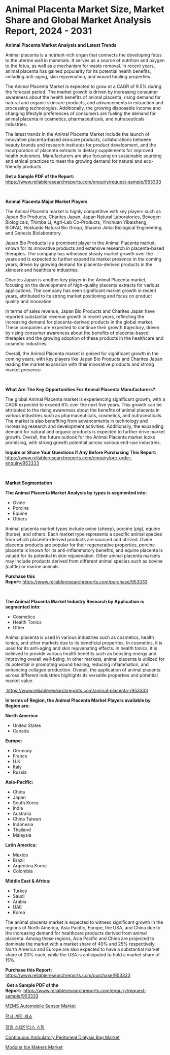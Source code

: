 <p><h1>Animal Placenta Market Size, Market Share and Global Market Analysis Report, 2024 - 2031</h1></p><p><strong>Animal Placenta Market Analysis and Latest Trends</strong></p>
<p><p>Animal placenta is a nutrient-rich organ that connects the developing fetus to the uterine wall in mammals. It serves as a source of nutrition and oxygen to the fetus, as well as a mechanism for waste removal. In recent years, animal placenta has gained popularity for its potential health benefits, including anti-aging, skin rejuvenation, and wound healing properties.</p><p>The Animal Placenta Market is expected to grow at a CAGR of 9.5% during the forecast period. The market growth is driven by increasing consumer awareness about the health benefits of animal placenta, rising demand for natural and organic skincare products, and advancements in extraction and processing technologies. Additionally, the growing disposable income and changing lifestyle preferences of consumers are fueling the demand for animal placenta in cosmetics, pharmaceuticals, and nutraceuticals industries.</p><p>The latest trends in the Animal Placenta Market include the launch of innovative placenta-based skincare products, collaborations between beauty brands and research institutes for product development, and the incorporation of placenta extracts in dietary supplements for improved health outcomes. Manufacturers are also focusing on sustainable sourcing and ethical practices to meet the growing demand for natural and eco-friendly products.</p></p>
<p><strong>Get a Sample PDF of the Report:&nbsp;</strong> <a href="https://www.reliableresearchreports.com/enquiry/request-sample/953333">https://www.reliableresearchreports.com/enquiry/request-sample/953333</a></p>
<p>&nbsp;</p>
<p><strong>Animal Placenta Major Market Players</strong></p>
<p><p>The Animal Placenta market is highly competitive with key players such as Japan Bio Products, Charites Japan, Japan Natural Laboratories, Bovogen Biologicals, Thimba Li, Agri-Lab Co-Products, Yinchuan Yibaisheng, BIOFAC, Hokkaido Natural Bio Group, Shaanxi Jintai Biological Engineering, and Genesis Biolaboratory.</p><p>Japan Bio Products is a prominent player in the Animal Placenta market, known for its innovative products and extensive research in placenta-based therapies. The company has witnessed steady market growth over the years and is expected to further expand its market presence in the coming years, driven by growing demand for placenta-derived products in the skincare and healthcare industries.</p><p>Charites Japan is another key player in the Animal Placenta market, focusing on the development of high-quality placenta extracts for various applications. The company has seen significant market growth in recent years, attributed to its strong market positioning and focus on product quality and innovation.</p><p>In terms of sales revenue, Japan Bio Products and Charites Japan have reported substantial revenue growth in recent years, reflecting the increasing demand for placenta-derived products in the global market. These companies are expected to continue their growth trajectory, driven by rising consumer awareness about the benefits of placenta-based therapies and the growing adoption of these products in the healthcare and cosmetic industries.</p><p>Overall, the Animal Placenta market is poised for significant growth in the coming years, with key players like Japan Bio Products and Charites Japan leading the market expansion with their innovative products and strong market presence.</p></p>
<p>&nbsp;</p>
<p><strong>What Are The Key Opportunities For Animal Placenta Manufacturers?</strong></p>
<p><p>The global Animal Placenta market is experiencing significant growth, with a CAGR expected to exceed 6% over the next five years. This growth can be attributed to the rising awareness about the benefits of animal placenta in various industries such as pharmaceuticals, cosmetics, and nutraceuticals. The market is also benefiting from advancements in technology and increasing research and development activities. Additionally, the expanding demand for natural and organic products is expected to further drive market growth. Overall, the future outlook for the Animal Placenta market looks promising, with strong growth potential across various end-use industries.</p></p>
<p><strong>Inquire or Share Your Questions If Any Before Purchasing This Report:</strong> <a href="https://www.reliableresearchreports.com/enquiry/pre-order-enquiry/953333">https://www.reliableresearchreports.com/enquiry/pre-order-enquiry/953333</a></p>
<p>&nbsp;</p>
<p><strong>Market Segmentation</strong></p>
<p><strong>The Animal Placenta Market Analysis by types is segmented into:</strong></p>
<p><ul><li>Ovine</li><li>Porcine</li><li>Equine</li><li>Others</li></ul></p>
<p><p>Animal placenta market types include ovine (sheep), porcine (pig), equine (horse), and others. Each market type represents a specific animal species from which placenta-derived products are sourced and utilized. Ovine placenta products are popular for their regenerative properties, porcine placenta is known for its anti-inflammatory benefits, and equine placenta is valued for its potential in skin rejuvenation. Other animal placenta markets may include products derived from different animal species such as bovine (cattle) or marine animals.</p></p>
<p><strong>Purchase this Report:&nbsp;</strong><a href="https://www.reliableresearchreports.com/purchase/953333">https://www.reliableresearchreports.com/purchase/953333</a></p>
<p>&nbsp;</p>
<p><strong>The Animal Placenta Market Industry Research by Application is segmented into:</strong></p>
<p><ul><li>Cosmetics</li><li>Health Tonics</li><li>Other</li></ul></p>
<p><p>Animal placenta is used in various industries such as cosmetics, health tonics, and other markets due to its beneficial properties. In cosmetics, it is used for its anti-aging and skin rejuvenating effects. In health tonics, it is believed to provide various health benefits such as boosting energy and improving overall well-being. In other markets, animal placenta is utilized for its potential in promoting wound healing, reducing inflammation, and enhancing collagen production. Overall, the application of animal placenta across different industries highlights its versatile properties and potential market value.</p></p>
<p><a href="https://www.reliableresearchreports.com/animal-placenta-r953333">&nbsp;https://www.reliableresearchreports.com/animal-placenta-r953333</a></p>
<p><strong>In terms of Region, the Animal Placenta Market Players available by Region are:</strong></p>
<p>
    <p> <strong> North America: </strong>
        <ul>
            <li>United States</li>
            <li>Canada</li>
        </ul>
        </p> 
    <p> <strong> Europe: </strong>
        <ul>
            <li>Germany</li>
            <li>France</li>
            <li>U.K.</li>
            <li>Italy</li>
            <li>Russia</li>
        </ul>
        </p> 
    <p> <strong> Asia-Pacific: </strong>
        <ul>
            <li>China</li>
            <li>Japan</li>
            <li>South Korea</li>
            <li>India</li>
            <li>Australia</li>
            <li>China Taiwan</li>
            <li>Indonesia</li>
            <li>Thailand</li>
            <li>Malaysia</li>
        </ul>
        </p> 
    <p> <strong> Latin America: </strong>
        <ul>
            <li>Mexico</li>
            <li>Brazil</li>
            <li>Argentina Korea</li>
            <li>Colombia</li>
        </ul>
        </p> 
    <p> <strong> Middle East & Africa: </strong>
        <ul>
            <li>Turkey</li>
            <li>Saudi</li>
            <li>Arabia</li>
            <li>UAE</li>
            <li>Korea</li>
        </ul>
    </p>
    </p>
<p><p>The animal placenta market is expected to witness significant growth in the regions of North America, Asia Pacific, Europe, the USA, and China due to the increasing demand for healthcare products derived from animal placenta. Among these regions, Asia Pacific and China are projected to dominate the market with a market share of 40% and 25% respectively. North America and Europe are also expected to have a substantial market share of 20% each, while the USA is anticipated to hold a market share of 15%.</p></p>
<p><strong>Purchase this Report: </strong><a href="https://www.reliableresearchreports.com/purchase/953333">https://www.reliableresearchreports.com/purchase/953333</a></p>
<p>&nbsp;<strong>Get a Sample PDF of the Report:&nbsp;&nbsp;</strong><a href="https://www.reliableresearchreports.com/enquiry/request-sample/953333">https://www.reliableresearchreports.com/enquiry/request-sample/953333</a></p>
<p><strong></strong></p>
<p><p><a href="https://www.linkedin.com/pulse/global-mems-automobile-sensor-market-trends-insights-growth-szedc?trackingId=uFMr7n2fTjKzsur140yOFA%3D%3D">MEMS Automobile Sensor Market</a></p><p><a href="https://medium.com/@kelvinfeenrey98677/%EC%A0%84%EC%9E%90-%EA%B3%84%EC%95%BD-%EC%A0%9C%EC%A1%B0-%EC%8B%9C%EC%9E%A5-%EC%98%88%EC%B8%A1-%EC%8B%9C%EC%9E%A5-%EB%8F%99%ED%96%A5-%EB%B0%8F-%EC%98%81%ED%96%A5-%EB%B6%84%EC%84%9D-2024-2031-ac009097f368">전자 계약 제조</a></p><p><a href="https://medium.com/@vlcostes/%EC%8B%9C%EC%9E%A5-%EC%98%88%EC%B8%A1-%EA%B8%80%EB%A1%9C%EB%B2%8C-%EC%A0%95%EB%B0%80-%EC%8A%A4%ED%85%8C%EC%9D%B8%EB%A0%88%EC%8A%A4-%EC%8A%A4%ED%8B%B8-%ED%8A%B8%EB%A0%8C%EB%93%9C-%EB%B0%8F-%EC%98%81%ED%96%A5-%EB%B6%84%EC%84%9D-2024-2031-%EC%9D%91%EC%9A%A9%EB%B3%84-%EC%86%8C%EB%B9%84%EC%9E%AC-%EC%9E%90%EB%8F%99%EC%B0%A8-%EB%B6%80%ED%92%88-%EC%A0%84%EC%9E%90%EC%A0%9C%ED%92%88-%EA%B1%B4%EC%84%A4-%EA%B8%B0%ED%83%80-%EB%B0%8F-%EC%A2%85%EB%A5%98%EB%B3%84-%EB%91%90%EA%BB%98-0-10mm-15f881771b6b">정밀 스테인리스 스틸</a></p><p><a href="https://www.linkedin.com/pulse/global-continuous-ambulatory-peritoneal-dialysis-bag-industry-6bv5f?trackingId=1oO%2BYRczQoCGv4VKxrbpgQ%3D%3D">Continuous Ambulatory Peritoneal Dialysis Bag Market</a></p><p><a href="https://medium.com/@rebecca.smith5467/global-modular-ice-makers-market-size-share-analysis-by-product-type-by-application-by-region-ba84677ca1f5">Modular Ice Makers Market</a></p></p>